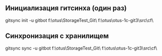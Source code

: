 ## Инициализация гитсинха (один раз)

gitsync init -u gitbot f:\otus\StorageTest_Git\ f:\otus\otus-1c-git3\src\cf\

## Синхронизация с хранилищем

gitsync sync -u gitbot f:\otus\StorageTest_Git\ f:\otus\otus-1c-git3\src\cf\